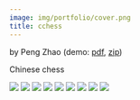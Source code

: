 ```yaml
---
image: img/portfolio/cover.png
title: cchess
---
```


by Peng Zhao (demo: [pdf](https://github.com/pzhaonet/bookdownplus/raw/master/upload/cchess/showcase/cchess.pdf), [zip](https://github.com/pzhaonet/bookdownplus/raw/master/upload/cchess/demo.zip))

Chinese chess

<!--more-->

![](https://github.com/pzhaonet/bookdownplus/raw/master/upload/cchess/showcase/cchess10.png)
![](https://github.com/pzhaonet/bookdownplus/raw/master/upload/cchess/showcase/cchess12.png)
![](https://github.com/pzhaonet/bookdownplus/raw/master/upload/cchess/showcase/cchess13.png)
![](https://github.com/pzhaonet/bookdownplus/raw/master/upload/cchess/showcase/cchess14.png)
![](https://github.com/pzhaonet/bookdownplus/raw/master/upload/cchess/showcase/cchess15.png)
![](https://github.com/pzhaonet/bookdownplus/raw/master/upload/cchess/showcase/cchess3.png)
![](https://github.com/pzhaonet/bookdownplus/raw/master/upload/cchess/showcase/cchess7.png)
![](https://github.com/pzhaonet/bookdownplus/raw/master/upload/cchess/showcase/cchess9.png)
![](https://github.com/pzhaonet/bookdownplus/raw/master/upload/cchess/showcase/cover.png)

